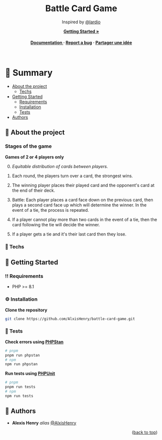 <a name="readme-top"></a>

<div align="center">


  <h1>Battle Card Game</h1>
  
  <p>
	Inspired by <a href="https://github.com/lardio">@lardio</a>  </p>

<a href="https://docs.alexishenry.eu"><strong>Getting Started »</strong></a>

<h4>
    <a href="https://docs.alexishenry.eu">Documentation </a>
  <span> · </span>
    <a href="https://github.com/AlxisHenry/battle-card-game /issues">Report a bug</a>
  <span> · </span>
    <a href="https://github.com/AlxisHenry/battle-card-game /issues">Partager une idée</a>
  </h4>
</div>

<br />

# :notebook_with_decorative_cover: Summary

- [About the project](#star2-about-the-project)
  * [Techs](#space_invader-techs)
- [Getting Started](#toolbox-getting-started)
  * [Requirements](#bangbang-requirements)
  * [Installation](#gear-installation)
  * [Tests](#test_tube-tests)
- [Authors](#wave-authors)

## :star2: About the project

### Stages of the game

**Games of 2 or 4 players only**

0. *Equitable distribution of cards between players.*

1. Each round, the players turn over a card, the strongest wins.

2. The winning player places their played card and the opponent's card at the end of their deck.

3. Battle: Each player places a card face down on the previous card, then plays a second card face up which will determine the winner. In the event of a tie, the process is repeated.

4. If a player cannot play more than two cards in the event of a tie, then the card following the tie will decide the winner.

5. If a player gets a tie and it's their last card then they lose.

### :space_invader: Techs

## :toolbox: Getting Started

### :bangbang: Requirements

- PHP >= 8.1

### :gear: Installation

**Clone the repository**

```bash
git clone https://github.com/AlxisHenry/battle-card-game.git
```

### :test_tube: Tests

**Check errors using [PHPStan](https://phpstan.org/)**

```bash
# pnpm
pnpm run phpstan
# npm
npm run phpstan
```

**Run tests using [PHPUnit](https://phpunit.de/)**

```bash
# pnpm
pnpm run tests
# npm
npm run tests
```

## :wave: Authors

* **Alexis Henry** _alias_ [@AlxisHenry](https://github.com/AlxisHenry)


<p align="right">(<a href="#readme-top">back to top</a>)</p>
